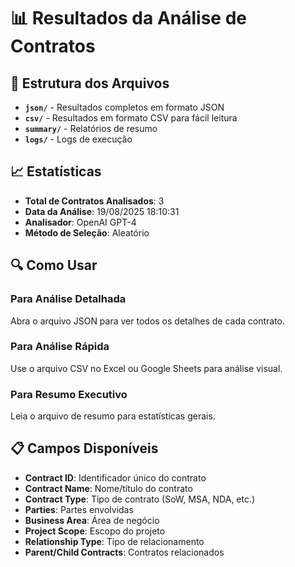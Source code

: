 # 📊 Resultados da Análise de Contratos

## 📁 Estrutura dos Arquivos

- **`json/`** - Resultados completos em formato JSON
- **`csv/`** - Resultados em formato CSV para fácil leitura
- **`summary/`** - Relatórios de resumo
- **`logs/`** - Logs de execução

## 📈 Estatísticas

- **Total de Contratos Analisados**: 3
- **Data da Análise**: 19/08/2025 18:10:31
- **Analisador**: OpenAI GPT-4
- **Método de Seleção**: Aleatório

## 🔍 Como Usar

### Para Análise Detalhada
Abra o arquivo JSON para ver todos os detalhes de cada contrato.

### Para Análise Rápida
Use o arquivo CSV no Excel ou Google Sheets para análise visual.

### Para Resumo Executivo
Leia o arquivo de resumo para estatísticas gerais.

## 📋 Campos Disponíveis

- **Contract ID**: Identificador único do contrato
- **Contract Name**: Nome/título do contrato
- **Contract Type**: Tipo de contrato (SoW, MSA, NDA, etc.)
- **Parties**: Partes envolvidas
- **Business Area**: Área de negócio
- **Project Scope**: Escopo do projeto
- **Relationship Type**: Tipo de relacionamento
- **Parent/Child Contracts**: Contratos relacionados
